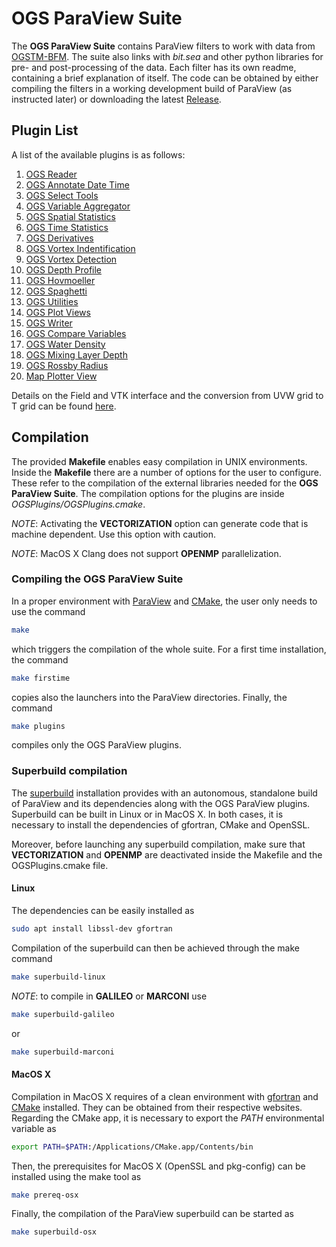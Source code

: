 # OGS ParaView Suite

The **OGS ParaView Suite** contains ParaView filters to work with data from [OGSTM-BFM](http://marine.copernicus.eu/services-portfolio/access-to-products/). The suite also links with *bit.sea* and other python libraries for pre- and post-processing of the data. Each filter has its own readme, containing a brief explanation of itself. The code can be obtained by either compiling the filters in a working development build of ParaView (as instructed later) or downloading the latest [Release](https://github.com/inogs/OGSParaviewSuite/releases).

## Plugin List

A list of the available plugins is as follows:
1. [OGS Reader](https://github.com/inogs/OGSParaviewSuite/tree/master/OGSPlugins/OGSReader)
2. [OGS Annotate Date Time](https://github.com/inogs/OGSParaviewSuite/tree/master/OGSPlugins/OGSAnnotateDateTime)
3. [OGS Select Tools](https://github.com/inogs/OGSParaviewSuite/tree/master/OGSPlugins/OGSSelectTools)
4. [OGS Variable Aggregator](https://github.com/inogs/OGSParaviewSuite/tree/master/OGSPlugins/OGSVariableAggregator)
5. [OGS Spatial Statistics](https://github.com/inogs/OGSParaviewSuite/tree/master/OGSPlugins/OGSSpatialStatistics)
6. [OGS Time Statistics](https://github.com/inogs/OGSParaviewSuite/tree/master/OGSPlugins/OGSTimeStatistics)
7. [OGS Derivatives](https://github.com/inogs/OGSParaviewSuite/tree/master/OGSPlugins/OGSDerivatives)
8. [OGS Vortex Indentification](https://github.com/inogs/OGSParaviewSuite/tree/master/OGSPlugins/OGSVortexIdentification)
9. [OGS Vortex Detection](https://github.com/inogs/OGSParaviewSuite/tree/master/OGSPlugins/OGSVortexDetection)
10. [OGS Depth Profile](https://github.com/inogs/OGSParaviewSuite/tree/master/OGSPlugins/OGSDepthProfile)
11. [OGS Hovmoeller](https://github.com/inogs/OGSParaviewSuite/tree/master/OGSPlugins/OGSHovmoeller)
12. [OGS Spaghetti](https://github.com/inogs/OGSParaviewSuite/tree/master/OGSPlugins/OGSSpaghetti)
13. [OGS Utilities](https://github.com/inogs/OGSParaviewSuite/tree/master/OGSPlugins/OGSUtils)
14. [OGS Plot Views](https://github.com/inogs/OGSParaviewSuite/tree/master/OGSPlugins/OGSPlotViews)
15. [OGS Writer](https://github.com/inogs/OGSParaviewSuite/tree/master/OGSPlugins/OGSWriter)
16. [OGS Compare Variables](https://github.com/inogs/OGSParaviewSuite/tree/master/OGSPlugins/OGSCompareVariables)
17. [OGS Water Density](https://github.com/inogs/OGSParaviewSuite/tree/master/OGSPlugins/OGSDensity)
18. [OGS Mixing Layer Depth](https://github.com/inogs/OGSParaviewSuite/tree/master/OGSPlugins/OGSMixingLayerDepth)
19. [OGS Rossby Radius](https://github.com/inogs/OGSParaviewSuite/tree/master/OGSPlugins/OGSRossbyRadius)
20. [Map Plotter View](https://github.com/inogs/OGSParaviewSuite/tree/master/OGSPlugins/MapPlotterView)

Details on the Field and VTK interface and the conversion from UVW grid to T grid can be found [here](https://github.com/inogs/OGSParaviewSuite/tree/master/OGSPlugins/_utils).

## Compilation

The provided **Makefile** enables easy compilation in UNIX environments. Inside the **Makefile** there are a number of options for the user to configure. These refer to the compilation of the external libraries needed for the **OGS ParaView Suite**. The compilation options for the plugins are inside *OGSPlugins/OGSPlugins.cmake*.

_NOTE_: Activating the **VECTORIZATION** option can generate code that is machine dependent. Use this option with caution.

_NOTE_: MacOS X Clang does not support **OPENMP** parallelization. 

### Compiling the OGS ParaView Suite

In a proper environment with [ParaView](https://www.paraview.org/download/) and [CMake](https://cmake.org/download/), the user only needs to use the command
```bash
make
```
which triggers the compilation of the whole suite. For a first time installation, the command 
```bash
make firstime
```
copies also the launchers into the ParaView directories. Finally, the command 
```bash
make plugins
```
compiles only the OGS ParaView plugins. 

### Superbuild compilation

The [superbuild](https://gitlab.kitware.com/paraview/paraview-superbuild/) installation provides with an autonomous, standalone build of ParaView and its dependencies along with the OGS ParaView plugins. Superbuild can be built in Linux or in MacOS X. In both cases, it is necessary to install the dependencies of gfortran, CMake and OpenSSL.

Moreover, before launching any superbuild compilation, make sure that **VECTORIZATION** and **OPENMP** are deactivated inside the Makefile and the OGSPlugins.cmake file.

#### Linux

The dependencies can be easily installed as
```bash
sudo apt install libssl-dev gfortran
```
Compilation of the superbuild can then be achieved through the make command
```bash
make superbuild-linux
```
_NOTE_: to compile in **GALILEO** or **MARCONI** use
```bash
make superbuild-galileo
```
or
```bash
make superbuild-marconi
```

#### MacOS X

Compilation in MacOS X requires of a clean environment with [gfortran](https://github.com/fxcoudert/gfortran-for-macOS/releases) and [CMake](https://cmake.org/download/) installed. They can be obtained from their respective websites. Regarding the CMake app, it is necessary to export the _PATH_ environmental variable as
```bash
export PATH=$PATH:/Applications/CMake.app/Contents/bin
```
Then, the prerequisites for MacOS X (OpenSSL and pkg-config) can be installed using the make tool as
```bash
make prereq-osx
```
Finally, the compilation of the ParaView superbuild can be started as
```bash
make superbuild-osx
```
